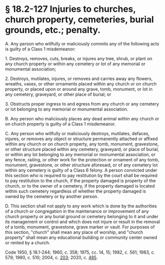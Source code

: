 # § 18.2-127 Injuries to churches, church property, cemeteries, burial grounds, etc.; penalty.

<p>A. Any person who willfully or maliciously commits any of the following acts is guilty of a Class 1 misdemeanor:</p><p>1. Destroys, removes, cuts, breaks, or injures any tree, shrub, or plant on any church property or within any cemetery or lot of any memorial or monumental association;</p><p>2. Destroys, mutilates, injures, or removes and carries away any flowers, wreaths, vases, or other ornaments placed within any church or on church property, or placed upon or around any grave, tomb, monument, or lot in any cemetery, graveyard, or other place of burial; or</p><p>3. Obstructs proper ingress to and egress from any church or any cemetery or lot belonging to any memorial or monumental association.</p><p>B. Any person who maliciously places any dead animal within any church or on church property is guilty of a Class 1 misdemeanor.</p><p>C. Any person who willfully or maliciously destroys, mutilates, defaces, injures, or removes any object or structure permanently attached or affixed within any church or on church property, any tomb, monument, gravestone, or other structure placed within any cemetery, graveyard, or place of burial, or within any lot belonging to any memorial or monumental association, or any fence, railing, or other work for the protection or ornament of any tomb, monument, gravestone, or other structure aforesaid, or of any cemetery lot within any cemetery is guilty of a Class 6 felony. A person convicted under this section who is required to pay restitution by the court shall be required to pay restitution to the church, if the property damaged is property of the church, or to the owner of a cemetery, if the property damaged is located within such cemetery regardless of whether the property damaged is owned by the cemetery or by another person.</p><p>D. This section shall not apply to any work which is done by the authorities of a church or congregation in the maintenance or improvement of any church property or any burial ground or cemetery belonging to it and under its management or control and which does not injure or result in the removal of a tomb, monument, gravestone, grave marker or vault. For purposes of this section, "church" shall mean any place of worship, and "church property" shall mean any educational building or community center owned or rented by a church.</p><p>Code 1950, § 18.1-244; 1960, c. 358; 1975, cc. 14, 15; 1982, c. 561; 1983, c. 579; 1990, c. 510; 2004, c. <a href='http://lis.virginia.gov/cgi-bin/legp604.exe?041+ful+CHAP0203'>203</a>; 2020, c. <a href='http://lis.virginia.gov/cgi-bin/legp604.exe?201+ful+CHAP0485'>485</a>.</p>